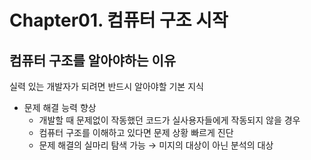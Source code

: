 # Chapter01. 컴퓨터 구조 시작


## 컴퓨터 구조를 알아야하는 이유
  실력 있는 개발자가 되려면 반드시 알아야할 기본 지식

* 문제 해결 능력 향상
  * 개발할 때 문제없이 작동했던 코드가 실사용자들에게 작동되지 않을 경우
  * 컴퓨터 구조를 이해하고 있다면 문제 상황 빠르게 진단
  * 문제 해결의 실마리 탐색 가능
   &rarr; 미지의 대상이 아닌 분석의 대상
